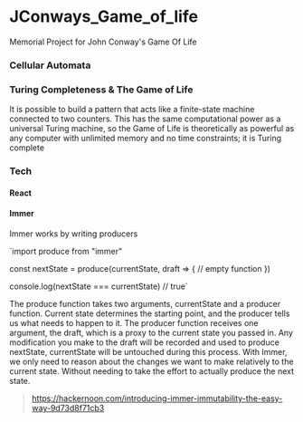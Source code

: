 # JConways_Game_of_life
Memorial Project for John Conway's Game Of Life

### Cellular Automata

### Turing Completeness & The Game of Life

It is possible to build a pattern that acts like a finite-state machine connected to two counters. This has the same computational power as a universal Turing machine, so the Game of Life is theoretically as powerful as any computer with unlimited memory and no time constraints; it is Turing complete

### Tech 

#### React
#### Immer
Immer works by writing producers

`import produce from "immer"

const nextState = produce(currentState, draft => {
  // empty function
})

console.log(nextState === currentState) // true`

The produce function takes two arguments, currentState and a producer function. Current state determines the starting point, and the producer tells us what needs to happen to it. The producer function receives one argument, the draft, which is a proxy to the current state you passed in. Any modification you make to the draft will be recorded and used to produce nextState, currentState will be untouched during this process. With Immer, we only need to reason about the changes we want to make relatively to the current state. Without needing to take the effort to actually produce the next state.
> https://hackernoon.com/introducing-immer-immutability-the-easy-way-9d73d8f71cb3